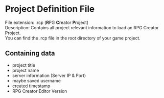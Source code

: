 # Project Definition File

File extension: .rcp (**R**PG **C**reator **P**roject)\
Description: Contains all project relevant information to load an RPG Creator Project.\
You can find the .rcp file in the root directory of your game project.

## Containing data
  - project title
  - project name
  - server information (Server IP & Port)
  - maybe saved username
  - created timestamp
  - RPG Creator Editor Version